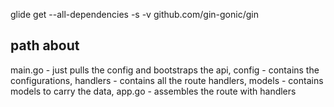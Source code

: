 glide get --all-dependencies -s -v github.com/gin-gonic/gin



## path about

main.go - just pulls the config and bootstraps the api,
config - contains the configurations,
handlers - contains all the route handlers,
models - contains models to carry the data,
app.go - assembles the route with handlers
